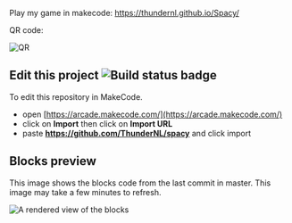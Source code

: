  Play my game in makecode:
https://thundernl.github.io/Spacy/

QR code:

![QR](https://chart.googleapis.com/chart?chs=256x256&cht=qr&chl=https://thundernl.github.io/Spacy/)

## Edit this project ![Build status badge](https://github.com/ThunderNL/spacy/workflows/MakeCode/badge.svg)

To edit this repository in MakeCode.

* open [https://arcade.makecode.com/](https://arcade.makecode.com/)
* click on **Import** then click on **Import URL**
* paste **https://github.com/ThunderNL/spacy** and click import

## Blocks preview

This image shows the blocks code from the last commit in master.
This image may take a few minutes to refresh.

![A rendered view of the blocks](https://github.com/ThunderNL/spacy/raw/master/.github/makecode/blocks.png)
